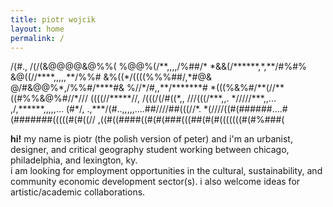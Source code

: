 ```yaml
---
title: piotr wojcik
layout: home
permalink: /
---
```

<!-- <img src="/bridge.JPG" width="256"> -->
<!-- <img src="/headshot-negative.jpg" width="196"> -->
<p>                  
                 /(#.,                      
             /(/(&@@@@&@%%(                 
            %@@%(/**,,,,/%##/*              
          *&&(/******,*,**/#%#%             
          &@((//****,,,,,**/%%#             
          &%((*/((((%%%##/,*#@&             
           @/#&@@%*,/%%#/****#&             
            %//*/#,,**/*******#             
             *(((%&%#/**(//**               
              ((#%%&@%#//*///               
               ((((//*****//,               
                /(((/(/#((*,,               
                ///(((/***,,.               
                */////***,,...              
             ,/,******,,,,,... (#*/,        
        .,***/(#..,,,,,....##////##(((//*.  
   *(////((#(######....#(#######(((((#(#((//
 ,((#((####((#(#(###(((##(#(#(((((((#(#%###(
</p>

**hi!** my name is piotr (the polish version of peter) and i'm an urbanist, designer, and critical geography student working between chicago, philadelphia, and lexington, ky.
<br/>
i am looking for employment opportunities in the cultural, sustainability, and community economic development sector(s).
i also welcome ideas for artistic/academic collaborations.
